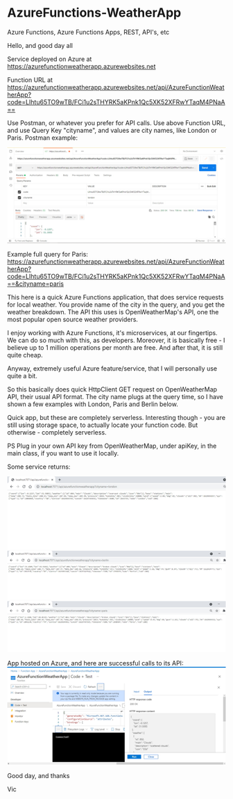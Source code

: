 # AzureFunctions-WeatherApp
Azure Functions, Azure Functions Apps, REST, API's, etc

Hello, and good day all

Service deployed on Azure at https://azurefunctionweatherapp.azurewebsites.net

Function URL at https://azurefunctionweatherapp.azurewebsites.net/api/AzureFunctionWeatherApp?code=LIhtu65TO9wTB/FCi1u2sTHYRK5aKPnk1Qc5XK52XFRwYTaqM4PNaA==

Use Postman, or whatever you prefer for API calls. Use above Function URL, and use Query Key "cityname", and values are city names, like London or Paris. Postman example:

![alt text](https://github.com/VBukowsky81/AzureFunctions-WeatherApp/blob/master/Other/PostmanExample.jpg)

Example full query for Paris: https://azurefunctionweatherapp.azurewebsites.net/api/AzureFunctionWeatherApp?code=LIhtu65TO9wTB/FCi1u2sTHYRK5aKPnk1Qc5XK52XFRwYTaqM4PNaA==&cityname=paris

This here is a quick Azure Functions application, that does service requests for local weather. You provide name of the city in the query, and you get the weather breakdown. The API this uses is OpenWeatherMap's API, one the most popular open source weather providers.

I enjoy working with Azure Functions, it's microservices, at our fingertips. We can do so much with this, as developers. Moreover, it is basically free - I believe up to 1 million operations per month are free. And after that, it is still quite cheap.

Anyway, extremely useful Azure feature/service, that I will personally use quite a bit.

So this basically does quick HttpClient GET request on OpenWeatherMap API, their usual API format. The city name plugs at the query time, so I have shown a few examples with London, Paris and Berlin below.

Quick app, but these are completely serverless. Interesting though - you are still using storage space, to actually locate your function code. But otherwise - completely serverless.

PS Plug in your own API key from OpenWeatherMap, under apiKey, in the main class, if you want to use it locally.

Some service returns:

![alt text](https://github.com/VBukowsky81/AzureFunctions-WeatherApp/blob/master/Other/London.jpg)
![alt text](https://github.com/VBukowsky81/AzureFunctions-WeatherApp/blob/master/Other/Berlin.jpg)
![alt text](https://github.com/VBukowsky81/AzureFunctions-WeatherApp/blob/master/Other/Paris.jpg)

App hosted on Azure, and here are successful calls to its API:
![alt text](https://github.com/VBukowsky81/AzureFunctions-WeatherApp/blob/master/Other/AzureSuccess.jpg)

Good day, and thanks

Vic
